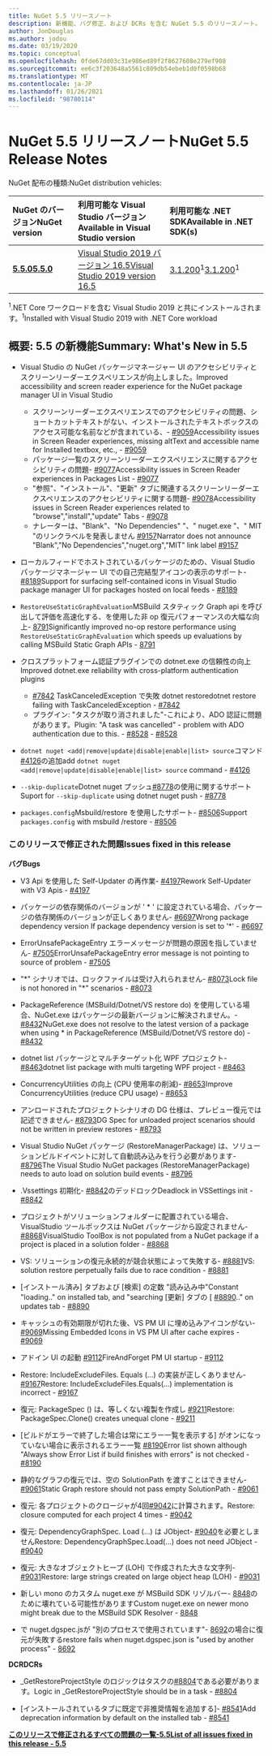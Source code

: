 ```yaml
---
title: NuGet 5.5 リリースノート
description: 新機能、バグ修正、および DCRs を含む NuGet 5.5 のリリースノート。
author: JonDouglas
ms.author: jodou
ms.date: 03/19/2020
ms.topic: conceptual
ms.openlocfilehash: 0fde67dd03c31e986ed89f2f8627608e279ef908
ms.sourcegitcommit: ee6c3f203648a5561c809db54ebeb1d0f0598b68
ms.translationtype: MT
ms.contentlocale: ja-JP
ms.lasthandoff: 01/26/2021
ms.locfileid: "98780114"
---
```

# <a name="nuget-55-release-notes"></a><span data-ttu-id="18cfc-103">NuGet 5.5 リリースノート</span><span class="sxs-lookup"><span data-stu-id="18cfc-103">NuGet 5.5 Release Notes</span></span>

<span data-ttu-id="18cfc-104">NuGet 配布の種類:</span><span class="sxs-lookup"><span data-stu-id="18cfc-104">NuGet distribution vehicles:</span></span>

| <span data-ttu-id="18cfc-105">NuGet のバージョン</span><span class="sxs-lookup"><span data-stu-id="18cfc-105">NuGet version</span></span> | <span data-ttu-id="18cfc-106">利用可能な Visual Studio バージョン</span><span class="sxs-lookup"><span data-stu-id="18cfc-106">Available in Visual Studio version</span></span>| <span data-ttu-id="18cfc-107">利用可能な .NET SDK</span><span class="sxs-lookup"><span data-stu-id="18cfc-107">Available in .NET SDK(s)</span></span>|
|:---|:---|:---|
| [<span data-ttu-id="18cfc-108">**5.5.0**</span><span class="sxs-lookup"><span data-stu-id="18cfc-108">**5.5.0**</span></span>](https://nuget.org/downloads) | [<span data-ttu-id="18cfc-109">Visual Studio 2019 バージョン 16.5</span><span class="sxs-lookup"><span data-stu-id="18cfc-109">Visual Studio 2019 version 16.5</span></span>](https://visualstudio.microsoft.com/downloads/) | <span data-ttu-id="18cfc-110">[3.1.200](https://dotnet.microsoft.com/download/dotnet-core/3.1)<sup>1</sup></span><span class="sxs-lookup"><span data-stu-id="18cfc-110">[3.1.200](https://dotnet.microsoft.com/download/dotnet-core/3.1)<sup>1</sup></span></span> |

<span data-ttu-id="18cfc-111"><sup>1</sup>.NET Core ワークロードを含む Visual Studio 2019 と共にインストールされます。</span><span class="sxs-lookup"><span data-stu-id="18cfc-111"><sup>1</sup>Installed with Visual Studio 2019 with .NET Core workload</span></span>

## <a name="summary-whats-new-in-55"></a><span data-ttu-id="18cfc-112">概要: 5.5 の新機能</span><span class="sxs-lookup"><span data-stu-id="18cfc-112">Summary: What's New in 5.5</span></span>

* <span data-ttu-id="18cfc-113">Visual Studio の NuGet パッケージマネージャー UI のアクセシビリティとスクリーンリーダーエクスペリエンスが向上しました。</span><span class="sxs-lookup"><span data-stu-id="18cfc-113">Improved accessibility and screen reader experience for the NuGet package manager UI in Visual Studio</span></span>
    * <span data-ttu-id="18cfc-114">スクリーンリーダーエクスペリエンスでのアクセシビリティの問題、ショートカットテキストがない、インストールされたテキストボックスのアクセス可能な名前などが含まれている、- [#9059](https://github.com/NuGet/Home/issues/9059)</span><span class="sxs-lookup"><span data-stu-id="18cfc-114">Accessibility issues in Screen Reader experiences, missing altText and accessible name for Installed textbox, etc., - [#9059](https://github.com/NuGet/Home/issues/9059)</span></span>
    * <span data-ttu-id="18cfc-115">パッケージ一覧のスクリーンリーダーエクスペリエンスに関するアクセシビリティの問題- [#9077](https://github.com/NuGet/Home/issues/9077)</span><span class="sxs-lookup"><span data-stu-id="18cfc-115">Accessibility issues in Screen Reader experiences in Packages List - [#9077](https://github.com/NuGet/Home/issues/9077)</span></span>
    * <span data-ttu-id="18cfc-116">"参照"、"インストール"、"更新" タブに関連するスクリーンリーダーエクスペリエンスのアクセシビリティに関する問題- [#9078](https://github.com/NuGet/Home/issues/9078)</span><span class="sxs-lookup"><span data-stu-id="18cfc-116">Accessibility issues in Screen Reader experiences related to "browse","install","update" Tabs - [#9078](https://github.com/NuGet/Home/issues/9078)</span></span>
    * <span data-ttu-id="18cfc-117">ナレーターは、"Blank"、"No Dependencies" "、" nuget.exe "、" MIT "のリンクラベルを発表しません [#9157](https://github.com/NuGet/Home/issues/9157)</span><span class="sxs-lookup"><span data-stu-id="18cfc-117">Narrator does not announce "Blank","No Dependencies","nuget.org","MIT" link label [#9157](https://github.com/NuGet/Home/issues/9157)</span></span>

* <span data-ttu-id="18cfc-118">ローカルフィードでホストされているパッケージのための、Visual Studio パッケージマネージャー UI での自己完結型アイコンの表示のサポート- [#8189](https://github.com/NuGet/Home/issues/8189)</span><span class="sxs-lookup"><span data-stu-id="18cfc-118">Support for surfacing self-contained icons in Visual Studio package manager UI for packages hosted on local feeds - [#8189](https://github.com/NuGet/Home/issues/8189)</span></span>

* <span data-ttu-id="18cfc-119">`RestoreUseStaticGraphEvaluation`MSBuild スタティック Graph api を呼び出して評価を高速化する、を使用した非 op 復元パフォーマンスの大幅な向上- [8791](https://github.com/NuGet/Home/issues/8791)</span><span class="sxs-lookup"><span data-stu-id="18cfc-119">Significantly improved no-op restore performance using `RestoreUseStaticGraphEvaluation` which speeds up evaluations by calling MSBuild Static Graph APIs - [8791](https://github.com/NuGet/Home/issues/8791)</span></span>

* <span data-ttu-id="18cfc-120">クロスプラットフォーム認証プラグインでの dotnet.exe の信頼性の向上</span><span class="sxs-lookup"><span data-stu-id="18cfc-120">Improved dotnet.exe reliability with cross-platform authentication plugins</span></span>
    * <span data-ttu-id="18cfc-121">[#7842](https://github.com/NuGet/Home/issues/7842) TaskCanceledException で失敗 dotnet restore</span><span class="sxs-lookup"><span data-stu-id="18cfc-121">dotnet restore failing with TaskCanceledException - [#7842](https://github.com/NuGet/Home/issues/7842)</span></span>
    * <span data-ttu-id="18cfc-122">プラグイン: "タスクが取り消されました"-これにより、ADO 認証に問題があります。</span><span class="sxs-lookup"><span data-stu-id="18cfc-122">Plugin:  "A task was cancelled" - problem with ADO authentication due to this.</span></span><span data-ttu-id="18cfc-123"> - [#8528](https://github.com/NuGet/Home/issues/8528)</span><span class="sxs-lookup"><span data-stu-id="18cfc-123"> - [#8528](https://github.com/NuGet/Home/issues/8528)</span></span>

* <span data-ttu-id="18cfc-124">`dotnet nuget <add|remove|update|disable|enable|list> source`コマンド[#4126](https://github.com/NuGet/Home/issues/4126)の追加</span><span class="sxs-lookup"><span data-stu-id="18cfc-124">add `dotnet nuget <add|remove|update|disable|enable|list> source` command - [#4126](https://github.com/NuGet/Home/issues/4126)</span></span>

* <span data-ttu-id="18cfc-125">`--skip-duplicate`Dotnet nuget プッシュ[#8778](https://github.com/NuGet/Home/issues/8778)の使用に関するサポート</span><span class="sxs-lookup"><span data-stu-id="18cfc-125">Suport for `--skip-duplicate`  using dotnet nuget push - [#8778](https://github.com/NuGet/Home/issues/8778)</span></span>

* <span data-ttu-id="18cfc-126">`packages.config`Msbuild/restore を使用したサポート- [#8506](https://github.com/NuGet/Home/issues/8506)</span><span class="sxs-lookup"><span data-stu-id="18cfc-126">Support `packages.config` with msbuild /restore - [#8506](https://github.com/NuGet/Home/issues/8506)</span></span>

### <a name="issues-fixed-in-this-release"></a><span data-ttu-id="18cfc-127">このリリースで修正された問題</span><span class="sxs-lookup"><span data-stu-id="18cfc-127">Issues fixed in this release</span></span>

<span data-ttu-id="18cfc-128">**バグ**</span><span class="sxs-lookup"><span data-stu-id="18cfc-128">**Bugs**</span></span>

* <span data-ttu-id="18cfc-129">V3 Api を使用した Self-Updater の再作業- [#4197](https://github.com/NuGet/Home/issues/4197)</span><span class="sxs-lookup"><span data-stu-id="18cfc-129">Rework Self-Updater with V3 Apis - [#4197](https://github.com/NuGet/Home/issues/4197)</span></span>

* <span data-ttu-id="18cfc-130">パッケージの依存関係のバージョンが ' \* ' に設定されている場合、パッケージの依存関係のバージョンが正しくありません- [#6697](https://github.com/NuGet/Home/issues/6697)</span><span class="sxs-lookup"><span data-stu-id="18cfc-130">Wrong package dependency version If package dependency version is set to '\*' - [#6697](https://github.com/NuGet/Home/issues/6697)</span></span>

* <span data-ttu-id="18cfc-131">ErrorUnsafePackageEntry エラーメッセージが問題の原因を指していません- [#7505](https://github.com/NuGet/Home/issues/7505)</span><span class="sxs-lookup"><span data-stu-id="18cfc-131">ErrorUnsafePackageEntry error message is not pointing to source of problem - [#7505](https://github.com/NuGet/Home/issues/7505)</span></span>

* <span data-ttu-id="18cfc-132">"\*" シナリオでは、ロックファイルは受け入れられません- [#8073](https://github.com/NuGet/Home/issues/8073)</span><span class="sxs-lookup"><span data-stu-id="18cfc-132">Lock file is not honored in "\*" scenarios  - [#8073](https://github.com/NuGet/Home/issues/8073)</span></span>

* <span data-ttu-id="18cfc-133">PackageReference (MSBuild/Dotnet/VS restore do) を使用している場合、NuGet.exe はパッケージの最新バージョンに解決されません。- [#8432](https://github.com/NuGet/Home/issues/8432)</span><span class="sxs-lookup"><span data-stu-id="18cfc-133">NuGet.exe does not resolve to the latest version of a package when using \* in PackageReference (MSBuild/Dotnet/VS restore do) - [#8432](https://github.com/NuGet/Home/issues/8432)</span></span>

* <span data-ttu-id="18cfc-134">dotnet list パッケージとマルチターゲット化 WPF プロジェクト- [#8463](https://github.com/NuGet/Home/issues/8463)</span><span class="sxs-lookup"><span data-stu-id="18cfc-134">dotnet list package with multi targeting WPF project - [#8463](https://github.com/NuGet/Home/issues/8463)</span></span>

* <span data-ttu-id="18cfc-135">ConcurrencyUtilities の向上 (CPU 使用率の削減)- [#8653](https://github.com/NuGet/Home/issues/8653)</span><span class="sxs-lookup"><span data-stu-id="18cfc-135">Improve ConcurrencyUtilities (reduce CPU usage) - [#8653](https://github.com/NuGet/Home/issues/8653)</span></span>

* <span data-ttu-id="18cfc-136">アンロードされたプロジェクトシナリオの DG 仕様は、プレビュー復元では記述できません- [#8793](https://github.com/NuGet/Home/issues/8793)</span><span class="sxs-lookup"><span data-stu-id="18cfc-136">DG Spec for unloaded project scenarios should not be written in preview restores - [#8793](https://github.com/NuGet/Home/issues/8793)</span></span>

* <span data-ttu-id="18cfc-137">Visual Studio NuGet パッケージ (RestoreManagerPackage) は、ソリューションビルドイベントに対して自動読み込みを行う必要があります- [#8796](https://github.com/NuGet/Home/issues/8796)</span><span class="sxs-lookup"><span data-stu-id="18cfc-137">The Visual Studio NuGet packages (RestoreManagerPackage) needs to auto load on solution build events - [#8796](https://github.com/NuGet/Home/issues/8796)</span></span>

* <span data-ttu-id="18cfc-138">.Vssettings 初期化- [#8842](https://github.com/NuGet/Home/issues/8842)のデッドロック</span><span class="sxs-lookup"><span data-stu-id="18cfc-138">Deadlock in VSSettings init - [#8842](https://github.com/NuGet/Home/issues/8842)</span></span>

* <span data-ttu-id="18cfc-139">プロジェクトがソリューションフォルダーに配置されている場合、VisualStudio ツールボックスは NuGet パッケージから設定されません- [#8868](https://github.com/NuGet/Home/issues/8868)</span><span class="sxs-lookup"><span data-stu-id="18cfc-139">VisualStudio ToolBox is not populated from a NuGet package if a project is placed in a solution folder - [#8868](https://github.com/NuGet/Home/issues/8868)</span></span>

* <span data-ttu-id="18cfc-140">VS: ソリューションの復元永続的が競合状態によって失敗する- [#8881](https://github.com/NuGet/Home/issues/8881)</span><span class="sxs-lookup"><span data-stu-id="18cfc-140">VS:  solution restore perpetually fails due to race condition - [#8881](https://github.com/NuGet/Home/issues/8881)</span></span>

* <span data-ttu-id="18cfc-141">[インストール済み] タブおよび [検索] の定数 "読み込み中"</span><span class="sxs-lookup"><span data-stu-id="18cfc-141">Constant "loading.." on installed tab, and "searching</span></span> <term><span data-ttu-id="18cfc-142">[更新] タブの [ [#8890](https://github.com/NuGet/Home/issues/8890)</span><span class="sxs-lookup"><span data-stu-id="18cfc-142">.." on updates tab - [#8890](https://github.com/NuGet/Home/issues/8890)</span></span>

* <span data-ttu-id="18cfc-143">キャッシュの有効期限が切れた後、VS PM UI に埋め込みアイコンがない- [#9069](https://github.com/NuGet/Home/issues/9069)</span><span class="sxs-lookup"><span data-stu-id="18cfc-143">Missing Embedded Icons in VS PM UI after cache expires - [#9069](https://github.com/NuGet/Home/issues/9069)</span></span>

* <span data-ttu-id="18cfc-144">アドイン UI の起動 [#9112](https://github.com/NuGet/Home/issues/9112)</span><span class="sxs-lookup"><span data-stu-id="18cfc-144">FireAndForget PM UI startup - [#9112](https://github.com/NuGet/Home/issues/9112)</span></span>

* <span data-ttu-id="18cfc-145">Restore: IncludeExcludeFiles. Equals (...) の実装が正しくありません- [#9167](https://github.com/NuGet/Home/issues/9167)</span><span class="sxs-lookup"><span data-stu-id="18cfc-145">Restore: IncludeExcludeFiles.Equals(...) implementation is incorrect - [#9167](https://github.com/NuGet/Home/issues/9167)</span></span>

* <span data-ttu-id="18cfc-146">復元: PackageSpec () は、等しくない複製を作成し [#9211](https://github.com/NuGet/Home/issues/9211)</span><span class="sxs-lookup"><span data-stu-id="18cfc-146">Restore: PackageSpec.Clone() creates unequal clone - [#9211](https://github.com/NuGet/Home/issues/9211)</span></span>

* <span data-ttu-id="18cfc-147">[ビルドがエラーで終了した場合は常にエラー一覧を表示する] がオンになっていない場合に表示されるエラー一覧 [#8190](https://github.com/NuGet/Home/issues/8190)</span><span class="sxs-lookup"><span data-stu-id="18cfc-147">Error list shown although "Always show Error List if build finishes with errors" is not checked - [#8190](https://github.com/NuGet/Home/issues/8190)</span></span>

* <span data-ttu-id="18cfc-148">静的なグラフの復元では、空の SolutionPath を渡すことはできません- [#9061](https://github.com/NuGet/Home/issues/9061)</span><span class="sxs-lookup"><span data-stu-id="18cfc-148">Static Graph restore should not pass empty SolutionPath - [#9061](https://github.com/NuGet/Home/issues/9061)</span></span>

* <span data-ttu-id="18cfc-149">復元: 各プロジェクトのクロージャが4回[#9042](https://github.com/NuGet/Home/issues/9042)に計算されます。</span><span class="sxs-lookup"><span data-stu-id="18cfc-149">Restore: closure computed for each project 4 times - [#9042](https://github.com/NuGet/Home/issues/9042)</span></span>

* <span data-ttu-id="18cfc-150">復元: DependencyGraphSpec. Load (...) は JObject- [#9040](https://github.com/NuGet/Home/issues/9040)を必要としません</span><span class="sxs-lookup"><span data-stu-id="18cfc-150">Restore: DependencyGraphSpec.Load(...) does not need JObject - [#9040](https://github.com/NuGet/Home/issues/9040)</span></span>

* <span data-ttu-id="18cfc-151">復元: 大きなオブジェクトヒープ (LOH) で作成された大きな文字列- [#9031](https://github.com/NuGet/Home/issues/9031)</span><span class="sxs-lookup"><span data-stu-id="18cfc-151">Restore: large strings created on large object heap (LOH) - [#9031](https://github.com/NuGet/Home/issues/9031)</span></span>

* <span data-ttu-id="18cfc-152">新しい mono のカスタム nuget.exe が MSBuild SDK リゾルバー- [8848](https://github.com/NuGet/Home/issues/8848)のために壊れている可能性があります</span><span class="sxs-lookup"><span data-stu-id="18cfc-152">Custom nuget.exe on newer mono might break due to the MSBuild SDK Resolver - [8848](https://github.com/NuGet/Home/issues/8848)</span></span>

* <span data-ttu-id="18cfc-153">で nuget.dgspec.jsが "別のプロセスで使用されています"- [8692](https://github.com/NuGet/Home/issues/8692)の場合に復元が失敗する</span><span class="sxs-lookup"><span data-stu-id="18cfc-153">restore fails when nuget.dgspec.json is "used by another process" - [8692](https://github.com/NuGet/Home/issues/8692)</span></span>

<span data-ttu-id="18cfc-154">**DCR**</span><span class="sxs-lookup"><span data-stu-id="18cfc-154">**DCRs**</span></span>

* <span data-ttu-id="18cfc-155">_GetRestoreProjectStyle のロジックはタスクの[#8804](https://github.com/NuGet/Home/issues/8804)である必要があります。</span><span class="sxs-lookup"><span data-stu-id="18cfc-155">Logic in _GetRestoreProjectStyle should be in a task - [#8804](https://github.com/NuGet/Home/issues/8804)</span></span>

* <span data-ttu-id="18cfc-156">[インストールされているタブに既定で非推奨情報を追加する]- [#8541](https://github.com/NuGet/Home/issues/8541)</span><span class="sxs-lookup"><span data-stu-id="18cfc-156">Add deprecation information by default on the installed tab - [#8541](https://github.com/NuGet/Home/issues/8541)</span></span>

<span data-ttu-id="18cfc-157">**[このリリースで修正されるすべての問題の一覧-5.5](https://app.zenhub.com/workspaces/nuget-client-team-55aec9a240305cf007585881/reports/release?release=5e0e5fbd021f7aa0ec95db18)**</span><span class="sxs-lookup"><span data-stu-id="18cfc-157">**[List of all issues fixed in this release - 5.5](https://app.zenhub.com/workspaces/nuget-client-team-55aec9a240305cf007585881/reports/release?release=5e0e5fbd021f7aa0ec95db18)**</span></span>
